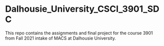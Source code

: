 # Dalhousie_University_CSCI_3901_SDC
This repo contains the assignments and final project for the course 3901 from Fall 2021 intake of MACS at Dalhousie University.
